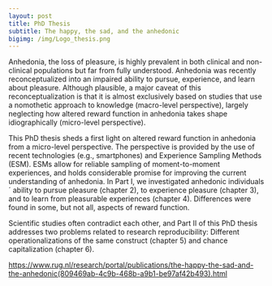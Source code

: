 ```yaml
---
layout: post
title: PhD Thesis
subtitle: The happy, the sad, and the anhedonic
bigimg: /img/Logo_thesis.png
---
```


Anhedonia, the loss of pleasure, is highly prevalent in both clinical and non-clinical
populations but far from fully understood. Anhedonia was recently reconceptualized
into an impaired ability to pursue, experience, and learn about pleasure. Although
plausible, a major caveat of this reconceptualization is that it is almost exclusively
based on studies that use a nomothetic approach to knowledge (macro-level
perspective), largely neglecting how altered reward function in anhedonia takes shape
idiographically (micro-level perspective).

This PhD thesis sheds a first light on altered reward function in anhedonia from
a micro-level perspective. The perspective is provided by the use of recent
technologies (e.g., smartphones) and Experience Sampling Methods (ESM). ESMs
allow for reliable sampling of moment-to-moment experiences, and holds
considerable promise for improving the current understanding of anhedonia. In Part I,
we investigated anhedonic individuals´ ability to pursue pleasure (chapter 2), to
experience pleasure (chapter 3), and to learn from pleasurable experiences (chapter 4).
Differences were found in some, but not all, aspects of reward function.

Scientific studies often contradict each other, and Part II of this PhD thesis
addresses two problems related to research reproducibility: Different
operationalizations of the same construct (chapter 5) and chance capitalization
(chapter 6). 

https://www.rug.nl/research/portal/publications/the-happy-the-sad-and-the-anhedonic(809469ab-4c9b-468b-a9b1-be97af42b493).html
